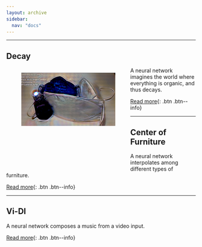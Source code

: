 ```yaml
---
layout: archive
sidebar:
  nav: "docs"
---
```


---

## Decay

<figure style="float: left; width: 250px; height: 250px">
  <img src="/assets/images/2021-02-01-Decay/pandemic.PNG" alt="this is a placeholder image">
</figure>

A neural network imagines the world where everything is organic, and thus decays.

[Read more](https://youngwoong-cho.github.io/Decay){: .btn .btn--info}

---

## Center of Furniture
A neural network interpolates among different types of furniture.

[Read more](https://youngwoong-cho.github.io/CoF){: .btn .btn--info}

---

## Vi-DI
A neural network composes a music from a video input.

[Read more](https://youngwoong-cho.github.io/ViDI){: .btn .btn--info}